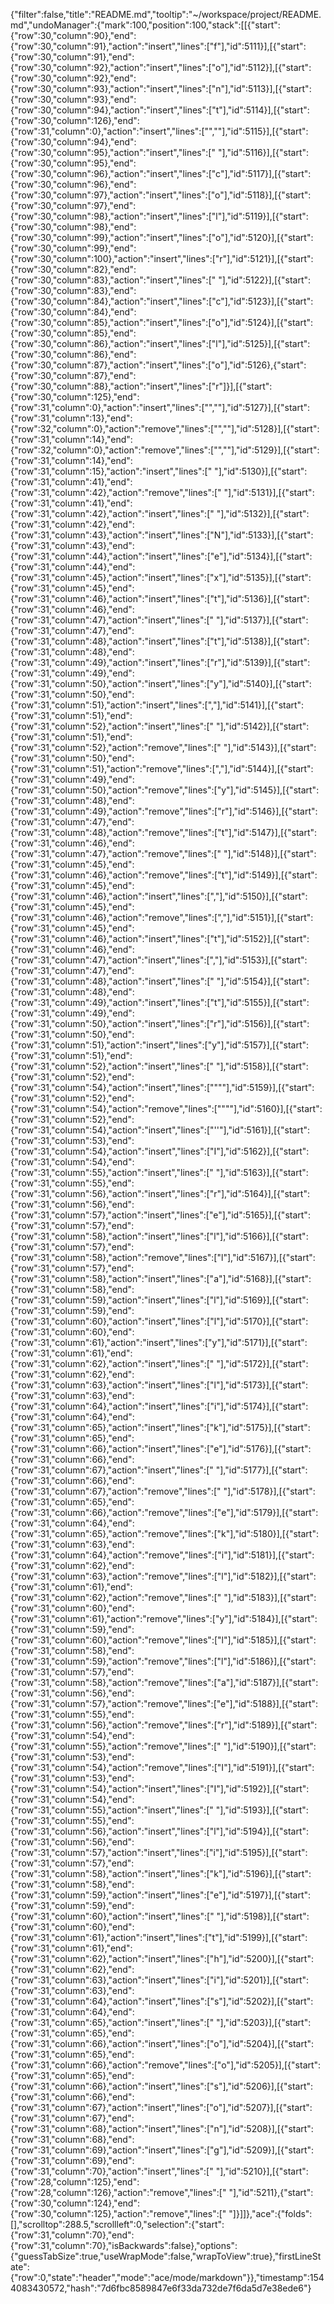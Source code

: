 {"filter":false,"title":"README.md","tooltip":"~/workspace/project/README.md","undoManager":{"mark":100,"position":100,"stack":[[{"start":{"row":30,"column":90},"end":{"row":30,"column":91},"action":"insert","lines":["f"],"id":5111}],[{"start":{"row":30,"column":91},"end":{"row":30,"column":92},"action":"insert","lines":["o"],"id":5112}],[{"start":{"row":30,"column":92},"end":{"row":30,"column":93},"action":"insert","lines":["n"],"id":5113}],[{"start":{"row":30,"column":93},"end":{"row":30,"column":94},"action":"insert","lines":["t"],"id":5114}],[{"start":{"row":30,"column":126},"end":{"row":31,"column":0},"action":"insert","lines":["",""],"id":5115}],[{"start":{"row":30,"column":94},"end":{"row":30,"column":95},"action":"insert","lines":[" "],"id":5116}],[{"start":{"row":30,"column":95},"end":{"row":30,"column":96},"action":"insert","lines":["c"],"id":5117}],[{"start":{"row":30,"column":96},"end":{"row":30,"column":97},"action":"insert","lines":["o"],"id":5118}],[{"start":{"row":30,"column":97},"end":{"row":30,"column":98},"action":"insert","lines":["l"],"id":5119}],[{"start":{"row":30,"column":98},"end":{"row":30,"column":99},"action":"insert","lines":["o"],"id":5120}],[{"start":{"row":30,"column":99},"end":{"row":30,"column":100},"action":"insert","lines":["r"],"id":5121}],[{"start":{"row":30,"column":82},"end":{"row":30,"column":83},"action":"insert","lines":[" "],"id":5122}],[{"start":{"row":30,"column":83},"end":{"row":30,"column":84},"action":"insert","lines":["c"],"id":5123}],[{"start":{"row":30,"column":84},"end":{"row":30,"column":85},"action":"insert","lines":["o"],"id":5124}],[{"start":{"row":30,"column":85},"end":{"row":30,"column":86},"action":"insert","lines":["l"],"id":5125}],[{"start":{"row":30,"column":86},"end":{"row":30,"column":87},"action":"insert","lines":["o"],"id":5126},{"start":{"row":30,"column":87},"end":{"row":30,"column":88},"action":"insert","lines":["r"]}],[{"start":{"row":30,"column":125},"end":{"row":31,"column":0},"action":"insert","lines":["",""],"id":5127}],[{"start":{"row":31,"column":13},"end":{"row":32,"column":0},"action":"remove","lines":["",""],"id":5128}],[{"start":{"row":31,"column":14},"end":{"row":32,"column":0},"action":"remove","lines":["",""],"id":5129}],[{"start":{"row":31,"column":14},"end":{"row":31,"column":15},"action":"insert","lines":[" "],"id":5130}],[{"start":{"row":31,"column":41},"end":{"row":31,"column":42},"action":"remove","lines":[" "],"id":5131}],[{"start":{"row":31,"column":41},"end":{"row":31,"column":42},"action":"insert","lines":[" "],"id":5132}],[{"start":{"row":31,"column":42},"end":{"row":31,"column":43},"action":"insert","lines":["N"],"id":5133}],[{"start":{"row":31,"column":43},"end":{"row":31,"column":44},"action":"insert","lines":["e"],"id":5134}],[{"start":{"row":31,"column":44},"end":{"row":31,"column":45},"action":"insert","lines":["x"],"id":5135}],[{"start":{"row":31,"column":45},"end":{"row":31,"column":46},"action":"insert","lines":["t"],"id":5136}],[{"start":{"row":31,"column":46},"end":{"row":31,"column":47},"action":"insert","lines":[" "],"id":5137}],[{"start":{"row":31,"column":47},"end":{"row":31,"column":48},"action":"insert","lines":["t"],"id":5138}],[{"start":{"row":31,"column":48},"end":{"row":31,"column":49},"action":"insert","lines":["r"],"id":5139}],[{"start":{"row":31,"column":49},"end":{"row":31,"column":50},"action":"insert","lines":["y"],"id":5140}],[{"start":{"row":31,"column":50},"end":{"row":31,"column":51},"action":"insert","lines":[","],"id":5141}],[{"start":{"row":31,"column":51},"end":{"row":31,"column":52},"action":"insert","lines":[" "],"id":5142}],[{"start":{"row":31,"column":51},"end":{"row":31,"column":52},"action":"remove","lines":[" "],"id":5143}],[{"start":{"row":31,"column":50},"end":{"row":31,"column":51},"action":"remove","lines":[","],"id":5144}],[{"start":{"row":31,"column":49},"end":{"row":31,"column":50},"action":"remove","lines":["y"],"id":5145}],[{"start":{"row":31,"column":48},"end":{"row":31,"column":49},"action":"remove","lines":["r"],"id":5146}],[{"start":{"row":31,"column":47},"end":{"row":31,"column":48},"action":"remove","lines":["t"],"id":5147}],[{"start":{"row":31,"column":46},"end":{"row":31,"column":47},"action":"remove","lines":[" "],"id":5148}],[{"start":{"row":31,"column":45},"end":{"row":31,"column":46},"action":"remove","lines":["t"],"id":5149}],[{"start":{"row":31,"column":45},"end":{"row":31,"column":46},"action":"insert","lines":[","],"id":5150}],[{"start":{"row":31,"column":45},"end":{"row":31,"column":46},"action":"remove","lines":[","],"id":5151}],[{"start":{"row":31,"column":45},"end":{"row":31,"column":46},"action":"insert","lines":["t"],"id":5152}],[{"start":{"row":31,"column":46},"end":{"row":31,"column":47},"action":"insert","lines":[","],"id":5153}],[{"start":{"row":31,"column":47},"end":{"row":31,"column":48},"action":"insert","lines":[" "],"id":5154}],[{"start":{"row":31,"column":48},"end":{"row":31,"column":49},"action":"insert","lines":["t"],"id":5155}],[{"start":{"row":31,"column":49},"end":{"row":31,"column":50},"action":"insert","lines":["r"],"id":5156}],[{"start":{"row":31,"column":50},"end":{"row":31,"column":51},"action":"insert","lines":["y"],"id":5157}],[{"start":{"row":31,"column":51},"end":{"row":31,"column":52},"action":"insert","lines":[" "],"id":5158}],[{"start":{"row":31,"column":52},"end":{"row":31,"column":54},"action":"insert","lines":["\"\""],"id":5159}],[{"start":{"row":31,"column":52},"end":{"row":31,"column":54},"action":"remove","lines":["\"\""],"id":5160}],[{"start":{"row":31,"column":52},"end":{"row":31,"column":54},"action":"insert","lines":["''"],"id":5161}],[{"start":{"row":31,"column":53},"end":{"row":31,"column":54},"action":"insert","lines":["I"],"id":5162}],[{"start":{"row":31,"column":54},"end":{"row":31,"column":55},"action":"insert","lines":[" "],"id":5163}],[{"start":{"row":31,"column":55},"end":{"row":31,"column":56},"action":"insert","lines":["r"],"id":5164}],[{"start":{"row":31,"column":56},"end":{"row":31,"column":57},"action":"insert","lines":["e"],"id":5165}],[{"start":{"row":31,"column":57},"end":{"row":31,"column":58},"action":"insert","lines":["l"],"id":5166}],[{"start":{"row":31,"column":57},"end":{"row":31,"column":58},"action":"remove","lines":["l"],"id":5167}],[{"start":{"row":31,"column":57},"end":{"row":31,"column":58},"action":"insert","lines":["a"],"id":5168}],[{"start":{"row":31,"column":58},"end":{"row":31,"column":59},"action":"insert","lines":["l"],"id":5169}],[{"start":{"row":31,"column":59},"end":{"row":31,"column":60},"action":"insert","lines":["l"],"id":5170}],[{"start":{"row":31,"column":60},"end":{"row":31,"column":61},"action":"insert","lines":["y"],"id":5171}],[{"start":{"row":31,"column":61},"end":{"row":31,"column":62},"action":"insert","lines":[" "],"id":5172}],[{"start":{"row":31,"column":62},"end":{"row":31,"column":63},"action":"insert","lines":["l"],"id":5173}],[{"start":{"row":31,"column":63},"end":{"row":31,"column":64},"action":"insert","lines":["i"],"id":5174}],[{"start":{"row":31,"column":64},"end":{"row":31,"column":65},"action":"insert","lines":["k"],"id":5175}],[{"start":{"row":31,"column":65},"end":{"row":31,"column":66},"action":"insert","lines":["e"],"id":5176}],[{"start":{"row":31,"column":66},"end":{"row":31,"column":67},"action":"insert","lines":[" "],"id":5177}],[{"start":{"row":31,"column":66},"end":{"row":31,"column":67},"action":"remove","lines":[" "],"id":5178}],[{"start":{"row":31,"column":65},"end":{"row":31,"column":66},"action":"remove","lines":["e"],"id":5179}],[{"start":{"row":31,"column":64},"end":{"row":31,"column":65},"action":"remove","lines":["k"],"id":5180}],[{"start":{"row":31,"column":63},"end":{"row":31,"column":64},"action":"remove","lines":["i"],"id":5181}],[{"start":{"row":31,"column":62},"end":{"row":31,"column":63},"action":"remove","lines":["l"],"id":5182}],[{"start":{"row":31,"column":61},"end":{"row":31,"column":62},"action":"remove","lines":[" "],"id":5183}],[{"start":{"row":31,"column":60},"end":{"row":31,"column":61},"action":"remove","lines":["y"],"id":5184}],[{"start":{"row":31,"column":59},"end":{"row":31,"column":60},"action":"remove","lines":["l"],"id":5185}],[{"start":{"row":31,"column":58},"end":{"row":31,"column":59},"action":"remove","lines":["l"],"id":5186}],[{"start":{"row":31,"column":57},"end":{"row":31,"column":58},"action":"remove","lines":["a"],"id":5187}],[{"start":{"row":31,"column":56},"end":{"row":31,"column":57},"action":"remove","lines":["e"],"id":5188}],[{"start":{"row":31,"column":55},"end":{"row":31,"column":56},"action":"remove","lines":["r"],"id":5189}],[{"start":{"row":31,"column":54},"end":{"row":31,"column":55},"action":"remove","lines":[" "],"id":5190}],[{"start":{"row":31,"column":53},"end":{"row":31,"column":54},"action":"remove","lines":["I"],"id":5191}],[{"start":{"row":31,"column":53},"end":{"row":31,"column":54},"action":"insert","lines":["I"],"id":5192}],[{"start":{"row":31,"column":54},"end":{"row":31,"column":55},"action":"insert","lines":[" "],"id":5193}],[{"start":{"row":31,"column":55},"end":{"row":31,"column":56},"action":"insert","lines":["l"],"id":5194}],[{"start":{"row":31,"column":56},"end":{"row":31,"column":57},"action":"insert","lines":["i"],"id":5195}],[{"start":{"row":31,"column":57},"end":{"row":31,"column":58},"action":"insert","lines":["k"],"id":5196}],[{"start":{"row":31,"column":58},"end":{"row":31,"column":59},"action":"insert","lines":["e"],"id":5197}],[{"start":{"row":31,"column":59},"end":{"row":31,"column":60},"action":"insert","lines":[" "],"id":5198}],[{"start":{"row":31,"column":60},"end":{"row":31,"column":61},"action":"insert","lines":["t"],"id":5199}],[{"start":{"row":31,"column":61},"end":{"row":31,"column":62},"action":"insert","lines":["h"],"id":5200}],[{"start":{"row":31,"column":62},"end":{"row":31,"column":63},"action":"insert","lines":["i"],"id":5201}],[{"start":{"row":31,"column":63},"end":{"row":31,"column":64},"action":"insert","lines":["s"],"id":5202}],[{"start":{"row":31,"column":64},"end":{"row":31,"column":65},"action":"insert","lines":[" "],"id":5203}],[{"start":{"row":31,"column":65},"end":{"row":31,"column":66},"action":"insert","lines":["o"],"id":5204}],[{"start":{"row":31,"column":65},"end":{"row":31,"column":66},"action":"remove","lines":["o"],"id":5205}],[{"start":{"row":31,"column":65},"end":{"row":31,"column":66},"action":"insert","lines":["s"],"id":5206}],[{"start":{"row":31,"column":66},"end":{"row":31,"column":67},"action":"insert","lines":["o"],"id":5207}],[{"start":{"row":31,"column":67},"end":{"row":31,"column":68},"action":"insert","lines":["n"],"id":5208}],[{"start":{"row":31,"column":68},"end":{"row":31,"column":69},"action":"insert","lines":["g"],"id":5209}],[{"start":{"row":31,"column":69},"end":{"row":31,"column":70},"action":"insert","lines":[" "],"id":5210}],[{"start":{"row":28,"column":125},"end":{"row":28,"column":126},"action":"remove","lines":[" "],"id":5211},{"start":{"row":30,"column":124},"end":{"row":30,"column":125},"action":"remove","lines":[" "]}]]},"ace":{"folds":[],"scrolltop":288.5,"scrollleft":0,"selection":{"start":{"row":31,"column":70},"end":{"row":31,"column":70},"isBackwards":false},"options":{"guessTabSize":true,"useWrapMode":false,"wrapToView":true},"firstLineState":{"row":0,"state":"header","mode":"ace/mode/markdown"}},"timestamp":1544083430572,"hash":"7d6fbc8589847e6f33da732de7f6da5d7e38ede6"}